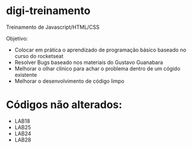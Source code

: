# digi-treinamento
Treinamento de Javascript/HTML/CSS

Objetivo:
- Colocar em prática o aprendizado de programação básico baseado no curso do rocketseat
- Resolver Bugs baseado nos materiais do Gustavo Guanabara
- Melhorar o olhar clínico para achar o problema dentro de um cógido existente
- Melhorar o desenvolvimento de código limpo

# Códigos não alterados:
- LAB18
- LAB25
- LAB24
- LAB28
